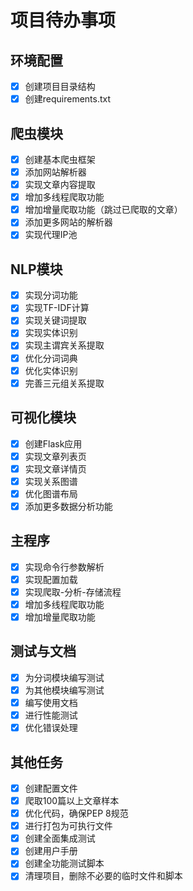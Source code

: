 # 项目待办事项

## 环境配置

- [x] 创建项目目录结构
- [x] 创建requirements.txt

## 爬虫模块

- [x] 创建基本爬虫框架
- [x] 添加网站解析器
- [x] 实现文章内容提取
- [x] 增加多线程爬取功能
- [x] 增加增量爬取功能（跳过已爬取的文章）
- [x] 添加更多网站的解析器
- [x] 实现代理IP池

## NLP模块

- [x] 实现分词功能
- [x] 实现TF-IDF计算
- [x] 实现关键词提取
- [x] 实现实体识别
- [x] 实现主谓宾关系提取
- [x] 优化分词词典
- [x] 优化实体识别
- [x] 完善三元组关系提取

## 可视化模块

- [x] 创建Flask应用
- [x] 实现文章列表页
- [x] 实现文章详情页
- [x] 实现关系图谱
- [x] 优化图谱布局
- [x] 添加更多数据分析功能

## 主程序

- [x] 实现命令行参数解析
- [x] 实现配置加载
- [x] 实现爬取-分析-存储流程
- [x] 增加多线程爬取功能
- [x] 增加增量爬取功能

## 测试与文档

- [x] 为分词模块编写测试
- [x] 为其他模块编写测试
- [x] 编写使用文档
- [x] 进行性能测试
- [x] 优化错误处理

## 其他任务

- [x] 创建配置文件
- [x] 爬取100篇以上文章样本
- [x] 优化代码，确保PEP 8规范
- [x] 进行打包为可执行文件
- [x] 创建全面集成测试
- [x] 创建用户手册
- [x] 创建全功能测试脚本
- [x] 清理项目，删除不必要的临时文件和脚本 